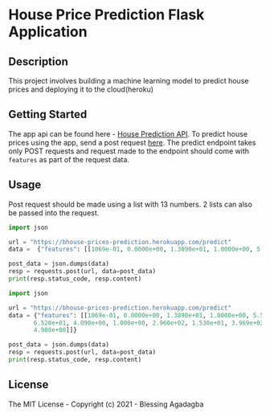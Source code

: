 # House Price Prediction Flask Application
## Description
This project involves building a machine learning model  to predict house prices and deploying it to the cloud(heroku)

## Getting Started
The app api can be found here - [House Prediction API](https://bhouse-prices-prediction.herokuapp.com/).
To predict house prices using the app, send a post request [here]( https://bhouse-prices-prediction.herokuapp.com/predict).
The predict endpoint takes only POST requests and request made to the endpoint should come with ```features```
as part of the request data. 

## Usage
Post request should be made using a list with 13 numbers. 2 lists can also be passed into the request.

```python
import json

url = "https://bhouse-prices-prediction.herokuapp.com/predict"
data =  {"features": [[1069e-01, 0.0000e+00, 1.3890e+01, 1.0000e+00, 5.5000e-01, 5.9510e+00, 9.3800e+01, 2.8893e+00, 45.0000e+00, 2.7600e+02, 1.6400e+01, 3.9690e+02, 1.7920e+01]]}

post_data = json.dumps(data)
resp = requests.post(url, data=post_data)
print(resp.status_code, resp.content)
```
```python
import json

url = "https://bhouse-prices-prediction.herokuapp.com/predict"
data = {"features": [[1069e-01, 0.0000e+00, 1.3890e+01, 1.0000e+00, 5.5000e-01, 5.9510e+00, 9.3800e+01, 2.8893e+00, 45.0000e+00, 2.7600e+02, 1.6400e+01, 3.9690e+02, 1.7920e+01],[6.320e-03, 1.800e+01, 2.310e+00, 0.000e+00, 5.380e-01, 6.575e+00,
       6.520e+01, 4.090e+00, 1.000e+00, 2.960e+02, 1.530e+01, 3.969e+02,
       4.980e+00]]}

post_data = json.dumps(data)
resp = requests.post(url, data=post_data)
print(resp.status_code, resp.content)
```

## License
The MIT License - Copyright (c) 2021 - Blessing Agadagba